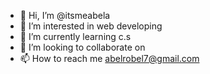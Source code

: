 - 👋 Hi, I’m @itsmeabela
- 👀 I’m interested in web developing
- 🌱 I’m currently learning c.s
- 💞️ I’m looking to collaborate on 
- 📫 How to reach me abelrobel7@gmail.com

<!---
itsmeabela/itsmeabela is a ✨ special ✨ repository because its `README.md` (this file) appears on your GitHub profile.
You can click the Preview link to take a look at your changes.
--->
